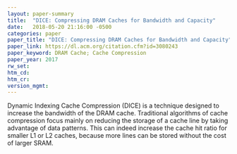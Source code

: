 ```yaml
---
layout: paper-summary
title:  "DICE: Compressing DRAM Caches for Bandwidth and Capacity"
date:   2018-05-20 21:16:00 -0500
categories: paper
paper_title: "DICE: Compressing DRAM Caches for Bandwidth and Capacity"
paper_link: https://dl.acm.org/citation.cfm?id=3080243
paper_keyword: DRAM Cache; Cache Compression
paper_year: 2017
rw_set: 
htm_cd: 
htm_cr: 
version_mgmt: 
---
```


Dynamic Indexing Cache Compression (DICE) is a technique designed to increase the bandwidth of the 
DRAM cache. Traditional algorithms of cache compression focus mainly on reducing the storage of 
a cache line by taking advantage of data patterns. This can indeed increase the cache hit ratio for smaller
L1 or L2 caches, because more lines can be stored without the cost of larger SRAM.